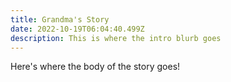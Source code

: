```yaml
---
title: Grandma's Story
date: 2022-10-19T06:04:40.499Z
description: This is where the intro blurb goes
---
```

Here's where the body of the story goes!